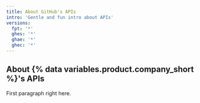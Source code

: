 ```yaml
---
title: About GitHub's APIs
intro: 'Gentle and fun intro about APIs'
versions:
  fpt: '*'
  ghes: '*'
  ghae: '*'
  ghec: '*'
---
```


## About {% data variables.product.company_short %}'s APIs

First paragraph right here.
